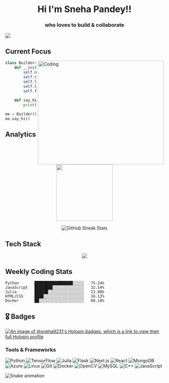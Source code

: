<h1 align="center">Hi I'm Sneha Pandey!!</h1>
<h3 align="center">who loves to build & collaborate</h3>

[![](https://komarev.com/ghpvc/?username=sneha9231&color=blueviolet&style=for-the-badge)](https://github.com/sneha9231)

<h2>Current Focus</h2>

<div>
  <img align="right" alt="Coding" height = "330" width="400" src="https://i.pinimg.com/originals/4f/4e/16/4f4e1638e028090ff030ec2ae0fc6919.gif">

```python
class Builder:
    def __init__(self):
        self.name = "Sneha Pandey"
        self.role = "wanna be ML Developer"
        self.languages = ["Python", "JavaScript", "C++"]
        self.learning = ["NLP", "Julia", "MLOps"]
        self.fun_fact = "I code better after wandering in new places!"
        
    def say_hi(self):
        print("Thanks for dropping by! Let's build something amazing together.")

me = Builder()
me.say_hi()
```


## Analytics

<p align="center">
  <img height="180em" src="https://github-readme-stats.vercel.app/api?username=sneha9231&show_icons=true&theme=tokyonight&include_all_commits=true&count_private=true"/>
</p>

<p align="center">
  <img src="https://github-readme-streak-stats.herokuapp.com/?user=sneha9231&theme=tokyonight" alt="GitHub Streak Stats" />
</p>

## Tech Stack

<p align="center">
  <img src="https://github-profile-summary-cards.vercel.app/api/cards/most-commit-language?username=sneha9231&theme=tokyonight" />
</p>

## Weekly Coding Stats

```text
Python       █████████████████░░░░░   75.24% 
JavaScript   ████████░░░░░░░░░░░░░░   32.54% 
Julia        ██████░░░░░░░░░░░░░░░░   23.80% 
HTML/CSS     ████░░░░░░░░░░░░░░░░░░   16.12% 
Docker       ██░░░░░░░░░░░░░░░░░░░░   08.10%
```

## 🎖️ Badges
[![An image of @sneha9231's Holopin badges, which is a link to view their full Holopin profile](https://holopin.me/sneha9231)](https://holopin.io/@sneha9231)

### Tools & Frameworks 
  <p align="left">
    <img src="https://img.shields.io/badge/Python-3776AB?style=for-the-badge&logo=python&logoColor=white" alt="Python" />
    <img src="https://img.shields.io/badge/TensorFlow-FF6F00?style=for-the-badge&logo=tensorflow&logoColor=white" alt="TensorFlow" />
    <img src="https://img.shields.io/badge/Julia-9558B2?style=for-the-badge&logo=julia&logoColor=white" alt="Julia" />
    <img src="https://img.shields.io/badge/Flask-000000?style=for-the-badge&logo=flask&logoColor=white" alt="Flask" />
    <img src="https://img.shields.io/badge/Next.js-000000?style=for-the-badge&logo=next.js&logoColor=white" alt="Next.js" />
    <img src="https://img.shields.io/badge/React-20232A?style=for-the-badge&logo=react&logoColor=61DAFB" alt="React" />
    <img src="https://img.shields.io/badge/MongoDB-4EA94B?style=for-the-badge&logo=mongodb&logoColor=white" alt="MongoDB" />
    <img src="https://img.shields.io/badge/Azure-0089D6?style=for-the-badge&logo=microsoft-azure&logoColor=white" alt="Azure" />
    <img src="https://img.shields.io/badge/Linux-FCC624?style=for-the-badge&logo=linux&logoColor=black" alt="Linux" />
    <img src="https://img.shields.io/badge/Git-F05032?style=for-the-badge&logo=git&logoColor=white" alt="Git" />
    <img src="https://img.shields.io/badge/Docker-2CA5E0?style=for-the-badge&logo=docker&logoColor=white" alt="Docker" />
    <img src="https://img.shields.io/badge/OpenCV-27338e?style=for-the-badge&logo=OpenCV&logoColor=white" alt="OpenCV" />
    <img src="https://img.shields.io/badge/MySQL-005C84?style=for-the-badge&logo=mysql&logoColor=white" alt="MySQL" />
    <img src="https://img.shields.io/badge/C++-00599C?style=for-the-badge&logo=c%2B%2B&logoColor=white" alt="C++" />
    <img src="https://img.shields.io/badge/JavaScript-F7DF1E?style=for-the-badge&logo=javascript&logoColor=black" alt="JavaScript" />

  </p>
</details>


![Snake animation](https://github.com/sneha9231/sneha9231/blob/output/github-contribution-grid-snake.svg)
